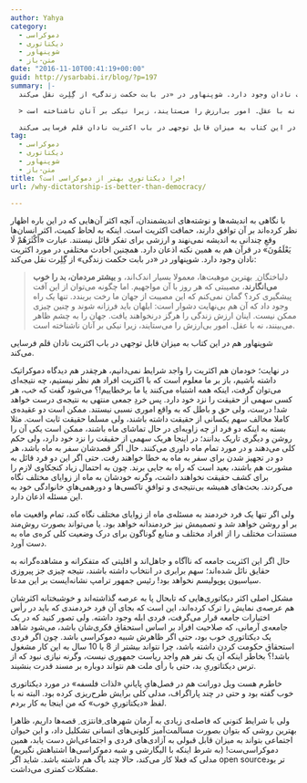 ```yaml
---
author: Yahya
category:
  - دموکراسی
  - دیکتاتوری
  - شوپنهاور
  - متن-باز
date: "2016-11-10T00:41:19+00:00"
guid: http://ysarbabi.ir/blog/?p=197
summary: |-
  با نگاهی به اندیشه‌ها و نوشته‌های اندیشمندان، آنچه اکثر آن‌هایی که در این باره اظهار نظر کرده‌اند بر آن توافق دارند، حماقت اکثریت است. اینکه به لحاظ کمیت، اکثر انسان‌ها وقعِ چندانی به اندیشه نمی‌نهند و ارزشی برای تفکر قائل نیستند. عبارت «أَكْثَرَهُمْ لَا يَعْلَمُونَ» در قرآن هم به همین نکته اذعان دارد. همچنین احادث مختلفی در مورد اکثریت نادان وجود دارد. شوپنهاور در «در بابت حکمت زندگی» از گِلِرت نقل می‌کند:

  > دلباختگان ِ بهترین موهبت‌ها، معمولا بسیار اندک‌اند، و **بیشتر مردمان، بد را خوب می‌انگارند**، مصیبتی که هر روز با آن مواجهیم. اما چگونه می‌توان از این آفت پیشگیری کرد؟ گمان نمی‌کنم که این مصیبت از جهان ما رخت بربندد. تنها یک راه وجود داد که آن هم بی‌نهایت دشوار است:‌ ابلهان باید فرزانه شوند و چنین چیزی ممکن نیست. اینان ارزش زندگی را هرگز درنخواهند یافت. جهان را به چشم ظاهر می‌بینند، نه با عقل. امور بی‌ارزش را می‌ستایند، زیرا نیکی بر آنان ناشناخته است.

  شوپنهاور هم در این کتاب به میزان قابل توجهی در باب اکثریت نادان قلم فرسایی می‌کند.
tag:
  - دموکراسی
  - دیکتاتوری
  - شوپنهاور
  - متن-باز
title: چرا دیکتاتوری بهتر از دموکراسی است؟!
url: /why-dictatorship-is-better-than-democracy/

---
```

با نگاهی به اندیشه‌ها و نوشته‌های اندیشمندان، آنچه اکثر آن‌هایی که در این باره اظهار نظر کرده‌اند بر آن توافق دارند، حماقت اکثریت است. اینکه به لحاظ کمیت، اکثر انسان‌ها وقعِ چندانی به اندیشه نمی‌نهند و ارزشی برای تفکر قائل نیستند. عبارت «أَكْثَرَهُمْ لَا يَعْلَمُونَ» در قرآن هم به همین نکته اذعان دارد. همچنین احادث مختلفی در مورد اکثریت نادان وجود دارد. شوپنهاور در «در بابت حکمت زندگی» از گِلِرت نقل می‌کند:

> دلباختگان ِ بهترین موهبت‌ها، معمولا بسیار اندک‌اند، و **بیشتر مردمان، بد را خوب می‌انگارند**، مصیبتی که هر روز با آن مواجهیم. اما چگونه می‌توان از این آفت پیشگیری کرد؟ گمان نمی‌کنم که این مصیبت از جهان ما رخت بربندد. تنها یک راه وجود داد که آن هم بی‌نهایت دشوار است:‌ ابلهان باید فرزانه شوند و چنین چیزی ممکن نیست. اینان ارزش زندگی را هرگز درنخواهند یافت. جهان را به چشم ظاهر می‌بینند، نه با عقل. امور بی‌ارزش را می‌ستایند، زیرا نیکی بر آنان ناشناخته است.

شوپنهاور هم در این کتاب به میزان قابل توجهی در باب اکثریت نادان قلم فرسایی می‌کند.

در نهایت؛ خودمان هم اکثریت را واجد شرایط نمی‌دانیم، هرچقدر هم دیدگاه دموکراتیک داشته باشیم، باز بر ما معلوم است که با اکثریت افراد هم نظر نیستیم، چه نتیجه‌ای می‌توان گرفت، اینکه همه اشتباه می‌کنند یا ما برخطاییم!؟ می‌شود گفت که خب، هر کسی سهمی از حقیقت را نزد خود دارد. پس خردِ جمعی منتهی به نتیجه‌ی درست خواهد شد!‌ درست، ولی حق و باطل که به واقع اموری نسبی نیستند. ممکن است دو عقیده‌ی کاملا مخالف سهم یکسانی از حقیقت داشته باشند، ولی مسلما حقیقت ثابت است. مثلا بسته به اینکه دو فرد از چه زاویه‌ای در حال تماشای ماه باشند، ممکن است یکی آن را روشن و دیگری تاریک بدانند؛ در اینجا هریک سهمی از حقیقت را نزد خود دارد، ولی حکم کلی می‌دهند و در مورد تمام ماه داوری می‌کنند. حال اگر قصدشان سفر به ماه باشد، هر دو در تجهیز شدن برای سفر به ماه به خطا خواهند رفت. حتی اگر این دو فرد قائل به مشورت هم باشند، بعید است که راه به جایی برند. چون به احتمال زیاد کنجکاوی لازم را برای کشف حقیقت نخواهند داشت، وگرنه خودشان به ماه از زوایای مختلف نگاه می‌کردند. بحث‌های همیشه بی‌نتیجه‌ی و توافقِ تاکسی‌ها و دورهمی‌هایِ خانوادگی خود به این مسئله اذعان دارد.

ولی اگر تنها یک فرد خردمند به مسئله‌ی ماه از زوایای مختلف نگاه کند، تمام واقعیت ماه بر او روشن خواهد شد و تصمیمش نیز خردمندانه خواهد بود. یا می‌تواند بصورت روش‌مند مستندات مختلف را از افراد مختلف و منابع گوناگون برای درک وضعیت کلی کره‌ی ماه به دست آورد.

حال اگر این اکثریت جامعه که نا‌آگاه و جاهل‌اند و اقلیتی که متفکرانه و مشاهده‌گرانه به حقایق نائل شده‌اند؛ سهم برابری در انتخاب داشته باشند، نتیجه چیزی جز پیروزی سیاسیون پوپولیسم نخواهد بود! رئیس جمهور ترامپ نشانه‌ایست بر این مدعا.

مشکل اصلی اکثر دیکاتوری‌هایی که تابحال پا به عرصه گذاشته‌اند و خوشبختانه اکثرشان هم عرصه‌ی نمایش را ترک کرده‌اند، این است که بجای آن فرد خردمندی که باید در رأس اختیارات جامعه قرار می‌گرفت، فردی ابله وجود داشته. ولی تصور کنید که در یک جامعه‌ی آرمانی، که صلاحیت افراد بر اساس استحقاق فکری‌شان باشد، می‌شود شاهد یک دیکتاتوری خوب بود، حتی اگر ظاهرش شبیه دموکراسی باشد. چون اگر فردی استحقاق حکومت کردن داشته باشد، چرا نتواند بیشتر از 8 یا 10 سال به این کار مشغول باشد!؟ بخاطر اینکه آن یک نفر هم واجد ریاست جمهوری نیست، وگرنه نیازی نبود که از ترس دیکتاتوریِ بد، حتی با رأی ملت هم نتواند دوباره بر مسند قدرت بنشیند.

خاطرم هست ویل دورانت هم در فصل‌هایِ پایانیِ «لذات فلسفه» در مورد دیکتاتوری خوب گفته بود و حتی در چند پاراگراف، مدلی کلی برایش طرح‌ریزی کرده بود. البته نه با لفظ «دیکتاتوریِ خوب» که من اینجا به کار بردم.

ولی با شرایط کنونی که فاصله‌ی زیادی به آرمان شهرهای ِفانتزی ِ قصه‌ها داریم، ظاهرا بهترین روشی که بتوان بصورت مسالمت‌آمیز کلونی‌های انسانی تشکلیل داد، و این حیوان اجتماعی بتواند به میزان قابل قبولی به آزادی‌های فردی و اجتماعی‌اش دست یابد، همین دموکراسی‌ست! (به شرط اینکه با الیگارشی و شبه دموکراسی‌ها اشتباهش نگیریم) مدلی که فعلا کار می‌کند، حالا چند باگ هم داشته باشد. شاید اگر open sourceتر بود مشکلات کمتری می‌داشت.

